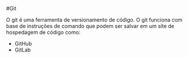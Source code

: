 #Git

O git é uma ferramenta de versionamento de código. O git funciona com base de instruções de comando que podem ser salvar em um site de hospedagem de código como:

- GitHub
- GitLab